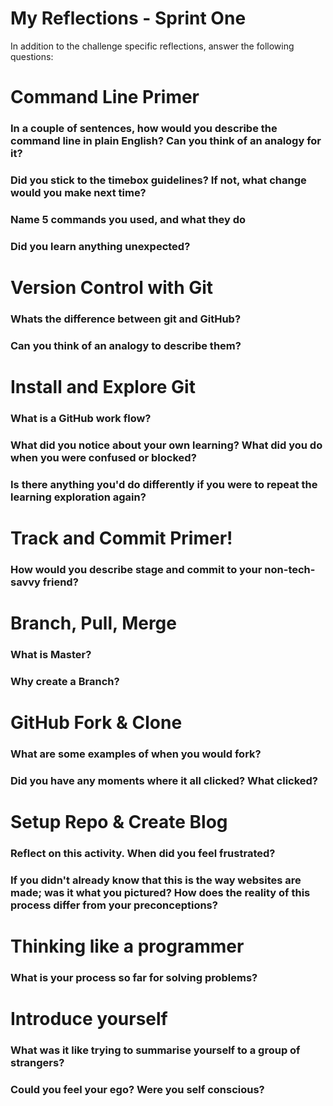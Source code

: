 # My Reflections - Sprint One 

In addition to the challenge specific reflections, answer the following questions:

# Command Line Primer 

<!-- Copy the answers you wrote in your temporary file earlier, under the sections below -->

### In a couple of sentences, how would you describe the command line in plain English? Can you think of an analogy for it?



### Did you stick to the timebox guidelines? If not, what change would you make next time?



### Name 5 commands you used, and what they do



### Did you learn anything unexpected?





# Version Control with Git

<!-- Copy your reflection answers into this file -->

### Whats the difference between git and GitHub?



### Can you think of an analogy to describe them?





# Install and Explore Git 

<!-- Copy your reflection answers into this file -->

### What is a GitHub work flow?



### What did you notice about your own learning? What did you do when you were confused or blocked?



### Is there anything you'd do differently if you were to repeat the learning exploration again?




# Track and Commit Primer!

<!-- Copy your reflection answer into this file -->

### How would you describe stage and commit to your non-tech-savvy friend?  





# Branch, Pull, Merge

<!-- Copy your reflection answers into this file -->

### What is Master?



### Why create a Branch?





# GitHub Fork & Clone

<!-- Answer the following questions -->

### What are some examples of when you would fork?




### Did you have any moments where it all clicked? What clicked?





# Setup Repo & Create Blog

### Reflect on this activity. When did you feel frustrated?



### If you didn't already know that this is the way websites are made; was it what you pictured? How does the reality of this process differ from your preconceptions?





# Thinking like a programmer

### What is your process so far for solving problems?





# Introduce yourself

### What was it like trying to summarise yourself to a group of strangers? 



### Could you feel your ego? Were you self conscious? 

